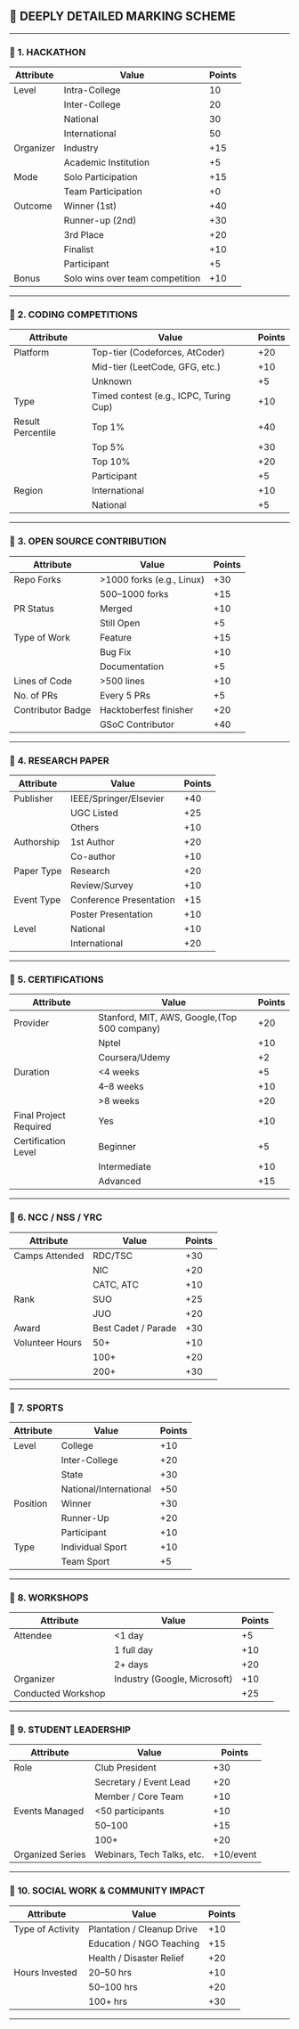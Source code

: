 
## 🧠 DEEPLY DETAILED MARKING SCHEME

---

### 🔹 **1. HACKATHON**

| Attribute         | Value                            | Points |
|------------------|----------------------------------|--------|
| Level            | Intra-College                    | 10     |
|                  | Inter-College                    | 20     |
|                  | National                         | 30     |
|                  | International                    | 50     |
| Organizer        | Industry                         | +15    |
|                  | Academic Institution             | +5     |
| Mode             | Solo Participation               | +15    |
|                  | Team Participation               | +0     |
| Outcome          | Winner (1st)                     | +40    |
|                  | Runner-up (2nd)                  | +30    |
|                  | 3rd Place                        | +20    |
|                  | Finalist                         | +10    |
|                  | Participant                      | +5     |
| Bonus            | Solo wins over team competition  | +10    |

---

### 🔹 **2. CODING COMPETITIONS**

| Attribute         | Value                            | Points |
|------------------|----------------------------------|--------|
| Platform          | Top-tier (Codeforces, AtCoder)  | +20    |
|                  | Mid-tier (LeetCode, GFG, etc.)   | +10    |
|                  | Unknown                          | +5     |
| Type              | Timed contest (e.g., ICPC, Turing Cup) | +10 |
| Result Percentile | Top 1%                          | +40    |
|                  | Top 5%                           | +30    |
|                  | Top 10%                          | +20    |
|                  | Participant                      | +5     |
| Region            | International                   | +10    |
|                  | National                         | +5     |

---

### 🔹 **3. OPEN SOURCE CONTRIBUTION**

| Attribute              | Value                        | Points |
|-----------------------|------------------------------|--------|
| Repo Forks            | >1000 forks (e.g., Linux)    | +30    |
|                       | 500–1000 forks               | +15    |
| PR Status             | Merged                       | +10    |
|                       | Still Open                   | +5     |
| Type of Work          | Feature                      | +15    |
|                       | Bug Fix                      | +10    |
|                       | Documentation                | +5     |
| Lines of Code         | >500 lines                   | +10    |
| No. of PRs            | Every 5 PRs                  | +5     |
| Contributor Badge     | Hacktoberfest finisher       | +20    |
|                       | GSoC Contributor             | +40    |

---

### 🔹 **4. RESEARCH PAPER**

| Attribute              | Value                        | Points |
|-----------------------|------------------------------|--------|
| Publisher              | IEEE/Springer/Elsevier       | +40    |
|                       | UGC Listed                   | +25    |
|                       | Others                       | +10    |
| Authorship             | 1st Author                   | +20    |
|                       | Co-author                    | +10    |
| Paper Type             | Research                     | +20    |
|                       | Review/Survey                | +10    |
| Event Type             | Conference Presentation      | +15    |
|                       | Poster Presentation          | +10    |
| Level                  | National                     | +10    |
|                       | International                | +20    |

---

### 🔹 **5. CERTIFICATIONS**

| Attribute              | Value                        | Points |
|-----------------------|------------------------------|--------|
| Provider               | Stanford, MIT, AWS, Google,(Top 500 company)   | +20    |
|                       | Nptel                        | +10    |
|                       | Coursera/Udemy               | +2    |
| Duration               | <4 weeks                     | +5     |
|                       | 4–8 weeks                    | +10    |
|                       | >8 weeks                     | +20    |
| Final Project Required | Yes                          | +10    |
| Certification Level    | Beginner                     | +5     |
|                       | Intermediate                 | +10    |
|                       | Advanced                     | +15    |

---

### 🔹 **6. NCC / NSS / YRC**

| Attribute              | Value                        | Points |
|-----------------------|------------------------------|--------|
| Camps Attended         | RDC/TSC                      | +30    |
|                       | NIC                          | +20    |
|                       | CATC, ATC                    | +10    |
| Rank                   | SUO                          | +25    |
|                       | JUO                          | +20    |
| Award                  | Best Cadet / Parade          | +30    |
| Volunteer Hours        | 50+                          | +10    |
|                       | 100+                         | +20    |
|                       | 200+                         | +30    |

---

### 🔹 **7. SPORTS**

| Attribute              | Value                        | Points |
|-----------------------|------------------------------|--------|
| Level                  | College                      | +10    |
|                       | Inter-College                | +20    |
|                       | State                        | +30    |
|                       | National/International       | +50    |
| Position               | Winner                       | +30    |
|                       | Runner-Up                    | +20    |
|                       | Participant                  | +10    |
| Type                   | Individual Sport             | +10    |
|                       | Team Sport                   | +5     |

---

### 🔹 **8. WORKSHOPS**

| Attribute              | Value                        | Points |
|-----------------------|------------------------------|--------|
| Attendee               | <1 day                       | +5     |
|                       | 1 full day                   | +10    |
|                       | 2+ days                      | +20    |
| Organizer              | Industry (Google, Microsoft) | +10    |
| Conducted Workshop     |                              | +25    |

---

### 🔹 **9. STUDENT LEADERSHIP**

| Attribute              | Value                        | Points |
|-----------------------|------------------------------|--------|
| Role                   | Club President               | +30    |
|                       | Secretary / Event Lead       | +20    |
|                       | Member / Core Team           | +10    |
| Events Managed         | <50 participants             | +10    |
|                       | 50–100                       | +15    |
|                       | 100+                         | +20    |
| Organized Series       | Webinars, Tech Talks, etc.   | +10/event |

---

### 🔹 **10. SOCIAL WORK & COMMUNITY IMPACT**

| Attribute              | Value                        | Points |
|-----------------------|------------------------------|--------|
| Type of Activity       | Plantation / Cleanup Drive   | +10    |
|                       | Education / NGO Teaching     | +15    |
|                       | Health / Disaster Relief     | +20    |
| Hours Invested         | 20–50 hrs                    | +10    |
|                       | 50–100 hrs                   | +20    |
|                       | 100+ hrs                     | +30    |

---
